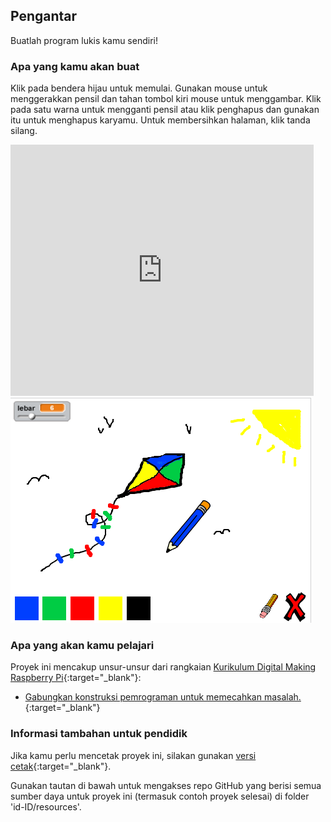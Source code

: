 ## Pengantar

Buatlah program lukis kamu sendiri!

### Apa yang kamu akan buat

Klik pada bendera hijau untuk memulai. Gunakan mouse untuk menggerakkan pensil dan tahan tombol kiri mouse untuk menggambar. Klik pada satu warna untuk mengganti pensil atau klik penghapus dan gunakan itu untuk menghapus karyamu. Untuk membersihkan halaman, klik tanda silang.

<div class="scratch-preview">
  <iframe allowtransparency="true" width="485" height="402" src="https://scratch.mit.edu/projects/embed/249785329/?autostart=false" frameborder="0"></iframe>
  <img src="images/paint-final.png">
</div>

### Apa yang akan kamu pelajari

Proyek ini mencakup unsur-unsur dari rangkaian [Kurikulum Digital Making Raspberry Pi](http://rpf.io/curriculum){:target="_blank"}:

+ [Gabungkan konstruksi pemrograman untuk memecahkan masalah.](https://www.raspberrypi.org/curriculum/programming/builder){:target="_blank"}

### Informasi tambahan untuk pendidik

Jika kamu perlu mencetak proyek ini, silakan gunakan [versi cetak](https://projects.raspberrypi.org/id-ID/projects/paint-box/print){:target="_blank"}.

Gunakan tautan di bawah untuk mengakses repo GitHub yang berisi semua sumber daya untuk proyek ini (termasuk contoh proyek selesai) di folder 'id-ID/resources'.